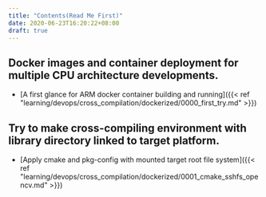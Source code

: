 ```yaml
---
title: "Contents(Read Me First)"
date: 2020-06-23T16:20:22+08:00
draft: true
---
```



## Docker images and container deployment for multiple CPU architecture developments.

- [A first glance for ARM docker container building and running]({{< ref "learning/devops/cross_compilation/dockerized/0000_first_try.md" >}})

## Try to make cross-compiling environment with library directory linked to target platform.
- [Apply cmake and pkg-config with mounted target root file system]({{< ref "learning/devops/cross_compilation/dockerized/0001_cmake_sshfs_opencv.md" >}})

